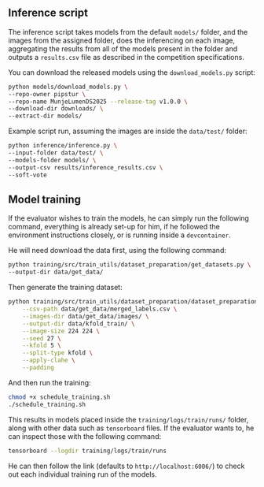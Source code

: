 ## Inference script
The inference script takes models from the default `models/` folder, and the images from the assigned folder, does the inferencing on each image, aggregating the results from all of the models present in the folder and outputs a `results.csv` file as described in the competition specifications.

You can download the released models using the `download_models.py` script:
```bash
python models/download_models.py \
--repo-owner pipstur \
--repo-name MunjeLumenDS2025 --release-tag v1.0.0 \
--download-dir downloads/ \
--extract-dir models/
```

Example script run, assuming the images are inside the `data/test/` folder:
```bash
python inference/inference.py \
--input-folder data/test/ \
--models-folder models/ \
--output-csv results/inference_results.csv \
--soft-vote
```

## Model training
If the evaluator wishes to train the models, he can simply run the following command, everything is already set-up for him, if he followed the environment instructions closely, or is running inside a `devcontainer`.

He will need download the data first, using the following command:
```bash
python training/src/train_utils/dataset_preparation/get_datasets.py \
--output-dir data/get_data/
```
Then generate the training dataset:
```bash
python training/src/train_utils/dataset_preparation/dataset_preparation.py \
    --csv-path data/get_data/merged_labels.csv \
    --images-dir data/get_data/images/ \
    --output-dir data/kfold_train/ \
    --image-size 224 224 \
    --seed 27 \
    --kfold 5 \
    --split-type kfold \
    --apply-clahe \
    --padding
```
And then run the training:
```bash
chmod +x schedule_training.sh
./schedule_training.sh
```
This results in models placed inside the `training/logs/train/runs/` folder, along with other data such as `tensorboard` files. If the evaluator wants to, he can inspect those with the following command:
```bash
tensorboard --logdir training/logs/train/runs
```
He can then follow the link (defaults to `http://localhost:6006/`) to check out each individual training run of the models.
